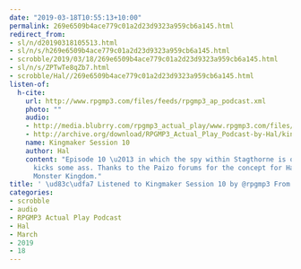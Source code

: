 ```yaml
---
date: "2019-03-18T10:55:13+10:00"
permalink: 269e6509b4ace779c01a2d23d9323a959cb6a145.html
redirect_from:
- sl/n/d20190318105513.html
- sl/n/s/h269e6509b4ace779c01a2d23d9323a959cb6a145.html
- scrobble/2019/03/18/269e6509b4ace779c01a2d23d9323a959cb6a145.html
- sl/n/s/ZPTwTe8qZb7.html
- scrobble/Hal//269e6509b4ace779c01a2d23d9323a959cb6a145.html
listen-of:
  h-cite:
    url: http://www.rpgmp3.com/files/feeds/rpgmp3_ap_podcast.xml
    photo: ""
    audio:
    - http://media.blubrry.com/rpgmp3_actual_play/www.rpgmp3.com/files/game_recordings/Sugar_Fuelled_Gamers/kingmaker_session_10.mp3
    - http://archive.org/download/RPGMP3_Actual_Play_Podcast-by-Hal/kingmaker_session_10.mp3
    name: Kingmaker Session 10
    author: Hal
    content: "Episode 10 \u2013 in which the spy within Stagthorne is outed, and Svetlana
      kicks some ass. Thanks to the Paizo forums for the concept for Hagrulka\u2019s
      Monster Kingdom."
title: ' \ud83c\udfa7 Listened to Kingmaker Session 10 by @rpgmp3 From #RPGMP3ActualPlayPodcast'
categories:
- scrobble
- audio
- RPGMP3 Actual Play Podcast
- Hal
- March
- 2019
- 18
---
```

